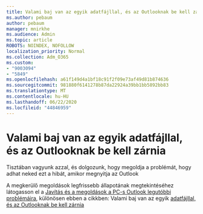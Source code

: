 ```yaml
---
title: Valami baj van az egyik adatfájllal, és az Outlooknak be kell zárnia
ms.author: pebaum
author: pebaum
manager: mnirkhe
ms.audience: Admin
ms.topic: article
ROBOTS: NOINDEX, NOFOLLOW
localization_priority: Normal
ms.collection: Adm_O365
ms.custom:
- "9003094"
- "5849"
ms.openlocfilehash: a61f149d4a1bf18c91f2f09e73af49d81b874636
ms.sourcegitcommit: 981880f6141278b87da22924a39bb1bb5892bb83
ms.translationtype: MT
ms.contentlocale: hu-HU
ms.lasthandoff: 06/22/2020
ms.locfileid: "44846959"
---
```

# <a name="something-is-wrong-with-one-of-your-data-files-and-outlook-needs-to-close"></a>Valami baj van az egyik adatfájllal, és az Outlooknak be kell zárnia

Tisztában vagyunk azzal, és dolgozunk, hogy megoldja a problémát, hogy adhat neked ezt a hibát, amikor megnyitja az Outlook

A megkerülő megoldások legfrissebb állapotának megtekintéséhez látogasson el a [Javítás és a megoldások a PC-s Outlook legutóbbi problémáira](https://support.microsoft.com/office/ecf61305-f84f-4e13-bb73-95a214ac1230), különösen ebben a cikkben: Valami baj van az egyik [adatfájllal, és az Outlooknak be kell zárnia](https://support.microsoft.com/office/a3b59934-2446-4f2a-bd25-58f88188b9b2)
